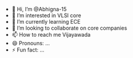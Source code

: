 - 👋 Hi, I’m @Abhigna-15
- 👀 I’m interested in VLSI core 
- 🌱 I’m currently learning ECE 
- 💞️ I’m looking to collaborate on core companies 
- 📫 How to reach me Vijayawada 
- 😄 Pronouns: ...
- ⚡ Fun fact: ...

<!---
Abhigna-15/Abhigna-15 is a ✨ special ✨ repository because its `README.md` (this file) appears on your GitHub profile.
You can click the Preview link to take a look at your changes.
--->
